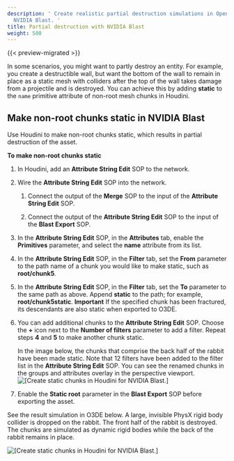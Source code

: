 ```yaml
---
description: ' Create realistic partial destruction simulations in Open 3D Engine with
  NVIDIA Blast. '
title: Partial destruction with NVIDIA Blast
weight: 500
---
```


{{< preview-migrated >}}

In some scenarios, you might want to partly destroy an entity. For example, you create a destructible wall, but want the bottom of the wall to remain in place as a static mesh with colliders after the top of the wall takes damage from a projectile and is destroyed. You can achieve this by adding **static** to the `name` primitive attribute of non-root mesh chunks in Houdini.

## Make non-root chunks static in NVIDIA Blast 

Use Houdini to make non-root chunks static, which results in partial destruction of the asset.

**To make non-root chunks static**

1. In Houdini, add an **Attribute String Edit** SOP to the network.

1. Wire the **Attribute String Edit** SOP into the network.

   1. Connect the output of the **Merge** SOP to the input of the **Attribute String Edit** SOP.

   1. Connect the output of the **Attribute String Edit** SOP to the input of the **Blast Export** SOP.

1. In the **Attribute String Edit** SOP, in the **Attributes** tab, enable the **Primitives** parameter, and select the **name** attribute from its list.

1. In the **Attribute String Edit** SOP, in the **Filter** tab, set the **From** parameter to the path name of a chunk you would like to make static, such as **root/chunk5**.

1. In the **Attribute String Edit** SOP, in the **Filter** tab, set the **To** parameter to the same path as above. Append **static** to the path; for example, **root/chunk5static**.
**Important**
If the specified chunk has been fractured, its descendants are also static when exported to O3DE.

1. You can add additional chunks to the **Attribute String Edit** SOP. Choose the **+** icon next to the **Number of filters** parameter to add a filter. Repeat steps **4** and **5** to make another chunk static.

   In the image below, the chunks that comprise the back half of the rabbit have been made static. Note that 12 filters have been added to the filter list in the **Attribute String Edit** SOP. You can see the renamed chunks in the groups and attributes overlay in the perspective viewport.
![\[Create static chunks in Houdini for NVIDIA Blast.\]](/images/user-guide/physx/blast/ui-blast-houdini-static-chunks.png)

1. Enable the **Static root** parameter in the **Blast Export** SOP before exporting the asset.

See the result simulation in O3DE below. A large, invisible PhysX rigid body collider is dropped on the rabbit. The front half of the rabbit is destroyed. The chunks are simulated as dynamic rigid bodies while the back of the rabbit remains in place.

![\[Create static chunks in Houdini for NVIDIA Blast.\]](/images/user-guide/physx/blast/anim-nvidia-blast-static-simulation.gif)
